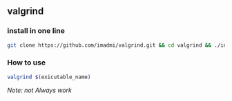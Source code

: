 ## valgrind

### install in one line

```sh
git clone https://github.com/imadmi/valgrind.git && cd valgrind && ./installer
```

### How to use
```sh
valgrind $(exicutable_name)
```


*Note: not Always work*
